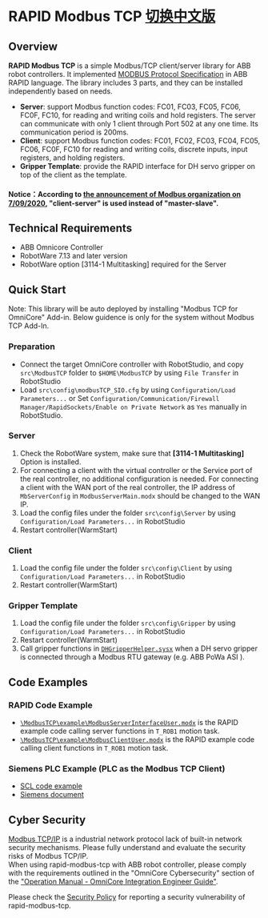 # RAPID Modbus TCP  [切换中文版](https://github.com/ABB-RARO/rapid-modbus-tcp/blob/main/README_CN.md)

## Overview  
**RAPID Modbus TCP** is a simple Modbus/TCP client/server library for ABB robot controllers. It implemented [MODBUS Protocol Specification](https://modbus.org/docs/Modbus_Application_Protocol_V1_1b3.pdf) in ABB RAPID language. The library includes 3 parts, and they can be installed independently based on needs.
- **Server**: support Modbus function codes: FC01, FC03, FC05, FC06, FC0F, FC10, for reading and writing coils and hold registers. The server can communicate with only 1 client through Port 502 at any one time. Its communication period is 200ms.     
- **Client**: support Modbus function codes: FC01, FC02, FC03, FC04, FC05, FC06, FC0F, FC10 for reading and writing coils, discrete inputs, input registers, and holding registers.  
- **Gripper Template**: provide the RAPID interface for DH servo gripper on top of the client as the template.
#### Notice：According to [the announcement of Modbus organization on 7/09/2020](https://www.modbus.org/news/modbus-organization-replaces-master-slave-with-client-server), "client-server" is used instead of "master-slave".

## Technical Requirements  
- ABB Omnicore Controller  
- RobotWare 7.13 and later version
- RobotWare option [3114-1 Multitasking] required for the Server

## Quick Start
Note: This library will be auto deployed by installing "Modbus TCP for OmniCore" Add-in. Below guidence is only for the system without Modbus TCP Add-In.
### Preparation
- Connect the target OmniCore controller with RobotStudio, and copy `src\ModbusTCP` folder to `$HOME\ModbusTCP` by using `File Transfer` in RobotStudio
- Load `src\config\modbusTCP_SIO.cfg` by using `Configuration/Load Parameters...` or Set `Configuration/Communication/Firewall Manager/RapidSockets/Enable on Private Network` as `Yes` manually in RobotStudio.

### Server
1. Check the RobotWare system, make sure that **[3114-1 Multitasking]** Option is installed.
2. For connecting a client with the virtual controller or the Service port of the real controller, no additional configuration is needed.
   For connecting a client with the WAN port of the real controller, the IP address of `MbServerConfig` in `ModbusServerMain.modx` should be changed to the WAN IP.
3. Load the config files under the folder `src\config\Server` by using `Configuration/Load Parameters...` in RobotStudio
4. Restart controller(WarmStart)

### Client
1. Load the config file under the folder `src\config\Client` by using `Configuration/Load Parameters...` in RobotStudio
2. Restart controller(WarmStart)

### Gripper Template
1. Load the config file under the folder `src\config\Gripper` by using `Configuration/Load Parameters...` in RobotStudio
2. Restart controller(WarmStart)
3. Call gripper functions in [`DHGripperHelper.sysx`](https://github.com/ABB-RARO/rapid-modbus-tcp/blob/main/src/ModbusTCP/gripper/DHGripperHelper.sysx) when a DH servo gripper is connected through a Modbus RTU gateway (e.g. ABB PoWa ASI ).  

## Code Examples
### RAPID Code Example
- [`\ModbusTCP\example\ModbusServerInterfaceUser.modx`](https://github.com/ABB-RARO/rapid-modbus-tcp/blob/main/src/ModbusTCP/example/ModbusServerInterfaceUser.modx) is the RAPID example code calling server functions in `T_ROB1` motion task. 
- [`\ModbusTCP\example\ModbusClientUser.modx`](https://github.com/ABB-RARO/rapid-modbus-tcp/blob/main/src/ModbusTCP/example/ModbusTCPClientUser.modx) is the RAPID example code calling client functions in `T_ROB1` motion task. 

### Siemens PLC Example (PLC as the Modbus TCP Client)
- [SCL code example](https://github.com/ABB-RARO/rapid-modbus-tcp/blob/main/SCL_example.md)
- [Siemens document](https://support.industry.siemens.com/cs/cn/zh/view/109782521)

## Cyber Security
[Modbus TCP/IP](https://modbus.org/faq.php) is a industrial network protocol lack of built-in network security mechanisms. Please fully understand and evaluate the security risks of Modbus TCP/IP.  
When using rapid-modbus-tcp with ABB robot controller, please comply with the requirements outlined in the "OmniCore Cybersecurity" section of the ["Operation Manual - OmniCore Integration Engineer Guide"](https://search.abb.com/library/Download.aspx?DocumentID=3HAC065037-001&DocumentRevisionId=W&Action=Launch).

Please check the [Security Policy](https://github.com/ABB-RARO/rapid-modbus-tcp/blob/main/SECURITY.md) for reporting a security vulnerability of rapid-modbus-tcp. 

